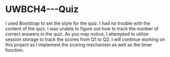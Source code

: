 # UWBCH4---Quiz

I used Bootstrap to set the style for the quiz.
I had no trouble with the content of the quiz.
I was unable to figure out how to track the number of correct answers in the quiz. As you may notice, I attempted to utilize session storage to track the scores from Q1 to Q2.
I will continue working on this project as I implement the scoring mechanism as well as the timer function.
